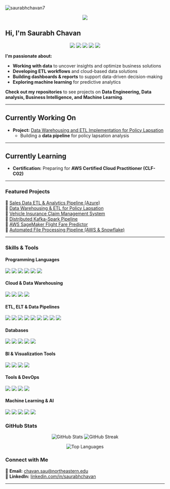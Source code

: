   
<p align="left"> <img src="https://komarev.com/ghpvc/?username=saurabhchavan7&label=Profile%20views&color=0e75b6&style=flat" alt="saurabhchavan7" /> </p>

<p align="center">
  <a href="https://chavansaurabh.com/" target="_blank">
    <img src="https://img.shields.io/badge/Visit%20My%20Website-%230077B5?style=for-the-badge&logo=google-chrome&logoColor=white" />
  </a>
</p>

<!-- GIF Header -->
<p align="center">
<!---  <img src="header7.gif" alt="Saurabh Chavan GitHub Banner" /> -->
</p>


## Hi, I'm **Saurabh Chavan**  
<p align="center">
  <img src="https://img.shields.io/badge/Data%20Engineering-%230077B5?style=for-the-badge&logo=databricks&logoColor=white" />
  <img src="https://img.shields.io/badge/Data%20Science-%230A66C2?style=for-the-badge&logo=scikitlearn&logoColor=white" />
  <img src="https://img.shields.io/badge/Data%20Analytics-%23F89820?style=for-the-badge&logo=tableau&logoColor=white" />
  <img src="https://img.shields.io/badge/Cloud%20Technologies-%23FF9900?style=for-the-badge&logo=amazonaws&logoColor=white" />
  <img src="https://img.shields.io/badge/ETL%20Pipelines-%23E34F26?style=for-the-badge&logo=apacheairflow&logoColor=white" />
</p>

 **I'm passionate about:**  
- **Working with data** to uncover insights and optimize business solutions  
- **Developing ETL workflows** and cloud-based data solutions  
- **Building dashboards & reports** to support data-driven decision-making  
- **Exploring machine learning** for predictive analytics  

 **Check out my repositories** to see projects on **Data Engineering, Data analysis, Business Intelligence, and Machine Learning**.  

---

##  **Currently Working On**  
- **Project:** [Data Warehousing and ETL Implementation for Policy Lapsation](https://github.com/saurabhchavan7/Data-Warehousing-and-ETL-Implementation-for-Policy-Lapsation-in-Life-Insurance-Industry)  
  - Building a **data pipeline** for policy lapsation analysis
    
---

##  **Currently Learning**  
-  **Certification:** Preparing for **AWS Certified Cloud Practitioner (CLF-C02)**  

---

###  Featured Projects  

🔹 [Sales Data ETL & Analytics Pipeline (Azure)](https://github.com/saurabhchavan7/Sales-Data-End-to-End-Data-Engineering-Project-Using-Azure-Services)  
🔹 [Data Warehousing & ETL for Policy Lapsation](https://github.com/saurabhchavan7/Data-Warehousing-and-ETL-Implementation-for-Policy-Lapsation-in-Life-Insurance-Industry)  
🔹 [Vehicle Insurance Claim Management System](https://github.com/saurabhchavan7/Vehicle-Insurance-Claim-Management-System)  
🔹 [Distributed Kafka-Spark Pipeline](https://github.com/saurabhchavan7/Distributed-Kafka-Spark-Pipeline-for-High-Velocity-Data-Streams)  
🔹 [AWS SageMaker Flight Fare Predictor](https://github.com/saurabhchavan7/AWS-SageMaker-FlightFarePredictor)  
🔹 [Automated File Processing Pipeline (AWS & Snowflake)](https://github.com/saurabhchavan7/Automated-File-Processing-Pipeline-Using-AWS-and-Snowflake)  

---

###  Skills & Tools  

#### **Programming Languages**  
<p align="left"><img src="https://img.shields.io/badge/Python-3776AB?style=flat-square&logo=python&logoColor=white" />
<img src="https://img.shields.io/badge/SQL-CC2927?style=flat-square&logo=microsoft-sql-server&logoColor=white" />
<img src="https://img.shields.io/badge/R-276DC3?style=flat-square&logo=r&logoColor=white" />
<img src="https://img.shields.io/badge/C-A8B9CC?style=flat-square&logo=c&logoColor=white" />
<img src="https://img.shields.io/badge/HTML-E34F26?style=flat-square&logo=html5&logoColor=white" />
<img src="https://img.shields.io/badge/CSS-1572B6?style=flat-square&logo=css3&logoColor=white" /></p>

#### **Cloud & Data Warehousing**  
<p align="left"><img src="https://img.shields.io/badge/Azure-0078D4?style=flat-square&logo=microsoft-azure&logoColor=white" />
<img src="https://img.shields.io/badge/AWS-232F3E?style=flat-square&logo=amazon-aws&logoColor=white" />
<img src="https://img.shields.io/badge/Snowflake-29B5E8?style=flat-square&logo=snowflake&logoColor=white" />
<img src="https://img.shields.io/badge/Databricks-FF3621?style=flat-square&logo=databricks&logoColor=white" /></p>

#### **ETL, ELT & Data Pipelines**  
<p align="left"><img src="https://img.shields.io/badge/Apache%20Spark-E25A1C?style=flat-square&logo=apachespark&logoColor=white" />
<img src="https://img.shields.io/badge/PySpark-3776AB?style=flat-square&logo=apachespark&logoColor=white" />
<img src="https://img.shields.io/badge/Apache%20Kafka-231F20?style=flat-square&logo=apache-kafka&logoColor=white" />
<img src="https://img.shields.io/badge/Spark%20Streaming-FCC624?style=flat-square&logo=apachespark&logoColor=white" />
<img src="https://img.shields.io/badge/Apache%20Airflow-017CEE?style=flat-square&logo=apache-airflow&logoColor=white" />
<img src="https://img.shields.io/badge/Azure%20Data%20Factory-0089D6?style=flat-square&logo=microsoft-azure&logoColor=white" />
<img src="https://img.shields.io/badge/DBT-FF694B?style=flat-square&logo=dbt&logoColor=white" />
<img src="https://img.shields.io/badge/Tableau%20Prep%20Builder-E97627?style=flat-square&logo=tableau&logoColor=white" />
<img src="https://img.shields.io/badge/Power%20Automate-0089D6?style=flat-square&logo=microsoft-power-automate&logoColor=white" /></p>

#### **Databases**  
<p align="left"><img src="https://img.shields.io/badge/SQL%20Server-CC2927?style=flat-square&logo=microsoft-sql-server&logoColor=white" />
<img src="https://img.shields.io/badge/MySQL-4479A1?style=flat-square&logo=mysql&logoColor=white" />
<img src="https://img.shields.io/badge/PostgreSQL-336791?style=flat-square&logo=postgresql&logoColor=white" />
<img src="https://img.shields.io/badge/Oracle-F80000?style=flat-square&logo=oracle&logoColor=white" />
<img src="https://img.shields.io/badge/Snowflake-29B5E8?style=flat-square&logo=snowflake&logoColor=white" /></p>

#### **BI & Visualization Tools**  
<p align="left"><img src="https://img.shields.io/badge/Tableau-E97627?style=flat-square&logo=tableau&logoColor=white"/>
<img src="https://img.shields.io/badge/Power%20BI-F2C811?style=flat-square&logo=powerbi&logoColor=black"/>
<img src="https://img.shields.io/badge/Advanced%20Excel-217346?style=flat-square&logo=microsoft-excel&logoColor=white"/>
<img src="https://img.shields.io/badge/IBM%20Cognos-DB1F29?style=flat-square&logo=ibm&logoColor=white"/></p>

#### **Tools & DevOps**  
<p align="left"><img src="https://img.shields.io/badge/Docker-2496ED?style=flat-square&logo=docker&logoColor=white"/>
<img src="https://img.shields.io/badge/GitHub-181717?style=flat-square&logo=github&logoColor=white"/>
<img src="https://img.shields.io/badge/Git-F05032?style=flat-square&logo=git&logoColor=white"/>
<img src="https://img.shields.io/badge/Jira-0052CC?style=flat-square&logo=jira&logoColor=white"/></p>

#### **Machine Learning & AI**  
<p align="left">
<img src="https://img.shields.io/badge/Supervised%20Learning-0078D4?style=flat-square&logo=scikitlearn&logoColor=white"/>
<img src="https://img.shields.io/badge/Unsupervised%20Learning-008000?style=flat-square&logo=scikitlearn&logoColor=white"/>
<img src="https://img.shields.io/badge/Neural%20Networks-FF4B00?style=flat-square&logo=tensorflow&logoColor=white"/>
<img src="https://img.shields.io/badge/Time%20Series%20Forecasting-800080?style=flat-square&logo=python&logoColor=white"/>
<img src="https://img.shields.io/badge/NLP-DAA520?style=flat-square&logo=python&logoColor=white"/>
</p>


### GitHub Stats  
<p align="center">
  <img src="https://github-readme-stats.vercel.app/api?username=saurabhchavan7&show_icons=true&theme=light" alt="GitHub Stats" />
  <img src="https://github-readme-streak-stats.herokuapp.com/?user=saurabhchavan7&theme=light" alt="GitHub Streak" />
</p>
<p align="center">
  <img src="https://github-readme-stats.vercel.app/api/top-langs/?username=saurabhchavan7&layout=compact&theme=light" alt="Top Languages" />
</p>


### Connect with Me  

📧 **Email:** [chavan.sau@northeastern.edu](mailto:chavan.sau@northeastern.edu)  
🔗 **LinkedIn:** [linkedin.com/in/saurabhchavan](https://www.linkedin.com/in/saurabhchavan)  


---

